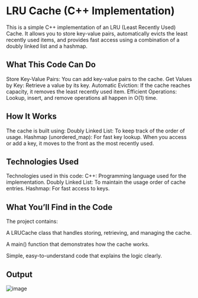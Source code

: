 # LRU Cache (C++ Implementation)
This is a simple C++ implementation of an LRU (Least Recently Used) Cache.
It allows you to store key-value pairs, automatically evicts the least recently used items,
and provides fast access using a combination of a doubly linked list and a hashmap.

## What This Code Can Do
Store Key-Value Pairs: You can add key-value pairs to the cache.
Get Values by Key: Retrieve a value by its key.
Automatic Eviction: If the cache reaches capacity, it removes the least recently used item.
Efficient Operations: Lookup, insert, and remove operations all happen in O(1) time.

## How It Works
The cache is built using:
Doubly Linked List: To keep track of the order of usage.
Hashmap (unordered_map): For fast key lookup.
When you access or add a key, it moves to the front as the most recently used.

## Technologies Used
Technologies used in this code:
C++: Programming language used for the implementation.
Doubly Linked List: To maintain the usage order of cache entries.
Hashmap: For fast access to keys.

## What You’ll Find in the Code
The project contains:

A LRUCache class that handles storing, retrieving, and managing the cache.

A main() function that demonstrates how the cache works.

Simple, easy-to-understand code that explains the logic clearly.

## Output
![image](https://github.com/user-attachments/assets/7a995c9f-23b2-4e44-96d5-37dafe7fb4f2)



